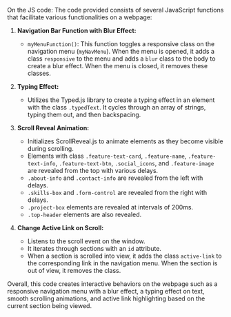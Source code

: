 On the JS code:
The code provided consists of several JavaScript functions that facilitate various functionalities on a webpage:

1. **Navigation Bar Function with Blur Effect:**
   - `myMenuFunction()`: This function toggles a responsive class on the navigation menu (`myNavMenu`). When the menu is opened, it adds a class `responsive` to the menu and adds a `blur` class to the body to create a blur effect. When the menu is closed, it removes these classes.

2. **Typing Effect:**
   - Utilizes the Typed.js library to create a typing effect in an element with the class `.typedText`. It cycles through an array of strings, typing them out, and then backspacing.

3. **Scroll Reveal Animation:**
   - Initializes ScrollReveal.js to animate elements as they become visible during scrolling.
   - Elements with class `.feature-text-card`, `.feature-name`, `.feature-text-info`, `.feature-text-btn`, `.social_icons`, and `.feature-image` are revealed from the top with various delays.
   - `.about-info` and `.contact-info` are revealed from the left with delays.
   - `.skills-box` and `.form-control` are revealed from the right with delays.
   - `.project-box` elements are revealed at intervals of 200ms.
   - `.top-header` elements are also revealed.

4. **Change Active Link on Scroll:**
   - Listens to the scroll event on the window.
   - It iterates through sections with an `id` attribute.
   - When a section is scrolled into view, it adds the class `active-link` to the corresponding link in the navigation menu. When the section is out of view, it removes the class.

Overall, this code creates interactive behaviors on the webpage such as a responsive navigation menu with a blur effect, a typing effect on text, smooth scrolling animations, and active link highlighting based on the current section being viewed.

